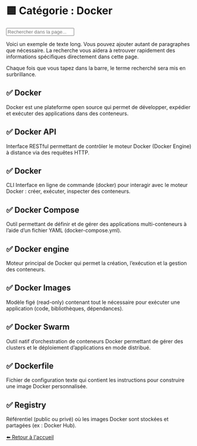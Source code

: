 # 🟦 Catégorie : Docker

<html lang="fr">
<head>
  <meta charset="UTF-8">
  <title>Recherche dans la page</title>
  <script src="https://cdnjs.cloudflare.com/ajax/libs/mark.js/8.11.1/mark.min.js"></script>
  <style>
    mark {
      background: yellow;
      padding: 0;
    }
  </style>
</head>
<body>
  <input type="text" id="search" placeholder="Rechercher dans la page..." />

  <div id="content">
    <p>Voici un exemple de texte long. Vous pouvez ajouter autant de paragraphes que nécessaire. La recherche vous aidera à retrouver rapidement des informations spécifiques directement dans cette page.</p>
    <p>Chaque fois que vous tapez dans la barre, le terme recherché sera mis en surbrillance.</p>
  </div>
  <script>
    const context = document.querySelector("#content");
    const markInstance = new Mark(context);
    document.getElementById("search").addEventListener("input", function() {
      const keyword = this.value;
      markInstance.unmark({
        done: function() {
          if (keyword) {
            markInstance.mark(keyword);
          }
        }
      });
    });
  </script>
  <script src="https://cdnjs.cloudflare.com/ajax/libs/mark.js/8.11.1/mark.min.js"></script>

</body>
</html>

## ✅ Docker

Docker est une plateforme open source qui permet de développer, expédier et exécuter des applications dans des conteneurs.

## ✅ Docker API

Interface RESTful permettant de contrôler le moteur Docker (Docker Engine) à distance via des requêtes HTTP.

## ✅ Docker

CLI Interface en ligne de commande (docker) pour interagir avec le moteur Docker : créer, exécuter, inspecter des conteneurs.

## ✅ Docker Compose

Outil permettant de définir et de gérer des applications multi-conteneurs à l’aide d’un fichier YAML (docker-compose.yml).

## ✅ Docker engine

Moteur principal de Docker qui permet la création, l’exécution et la gestion des conteneurs.

## ✅ Docker Images

Modèle figé (read-only) contenant tout le nécessaire pour exécuter une application (code, bibliothèques, dépendances).

## ✅ Docker Swarm

Outil natif d’orchestration de conteneurs Docker permettant de gérer des clusters et le déploiement d’applications en mode distribué.

## ✅ Dockerfile

Fichier de configuration texte qui contient les instructions pour construire une image Docker personnalisée.

## ✅ Registry

Référentiel (public ou privé) où les images Docker sont stockées et partagées (ex : Docker Hub).

[⬅️ Retour à l'accueil](../index.md)

